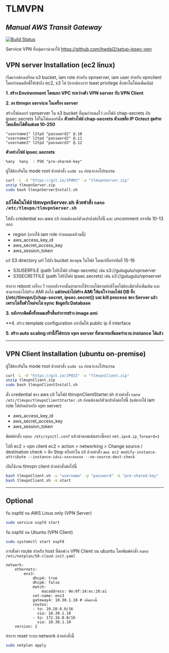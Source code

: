 # TLMVPN
## _Manual AWS Transit Gateway_
[![Build Status](https://travis-ci.org/joemccann/dillinger.svg?branch=master)](https://travis-ci.org/joemccann/dillinger)

Service VPN ที่กลุ่มเรานำมาใช้ https://github.com/hwdsl2/setup-ipsec-vpn

## VPN server Installation (ec2 linux)

เริ่มแรกต้องเตรียม s3 bucket, iam role สำหรับ vpnserver, iam user สำหรับ vpnclient โดยกำหนดสิทธิ์ให้เข้าถึง ec2, s3 ได้ (หากต้องการ least privilege ศึกษาในโค้ดเพิ่มเติม)

**1. สร้าง Environment โดยแยก VPC ระหว่างตัว VPN server กับ VPN Client**

**2. ลง tlmvpn service ในเครื่อง server**


สร้างโฟลเดอร์ vpnserver ใน s3 bucket ที่คุณกำหนดไว้
เอาไฟล์ chap-secrets กับ ipsec.secrets ใส่ในโฟลเดอร์นั้น
**ตัวอย่างไฟล์ chap-secrets ตัวเลขคือ IP Octect สุดท้าย โดยเลือกได้ตั้งแต่เลข 10-250**
```
"username1" l2tpd "password2" @.10
"username2" l2tpd "password2" @.11
"username3" l2tpd "password3" @.12
```

**ตัวอย่างไฟล์ ipsec.secrets**
```
%any  %any  : PSK "pre-shared-key"
```

ผู้ใช้ต้องรันใน mode root ด้วยคำสั่ง `sudo su` ก่อนจะลงโปรแกรม
```sh
curl -L -0 "https://git.io/JP0MJ" -o "tlmvpnServer.zip"
unzip tlmvpnServer.zip
sudo bash tlmvpnServerInstall.sh
```

### แก้โค้ดในไฟล์ tlmvpnServer.sh ด้วยคำสั่ง `nano /etc/tlmvpn/tlmvpnServer.sh`

ให้ตั้ง credential ของ aws cli ก่อนต้องแก้ตัวแปรดังต่อไปนี้ และ uncomment บรรทัด 10-13 ออก
- region (หากใช้ iam role กำหนดแค่ส่วนนี้)
- aws_access_key_id
- aws_secret_access_key
- aws_session_token

แก้ S3 directory url ไปยัง bucket ของคุณ ในไฟล์ โดยแก้ที่บรรทัดที่ 15-16
- S3USERFILE (path ไปยังไฟล์ chap-secrets) เช่น s3://gulugulu/vpnserver
- S3SECRETFILE (path ไปยังไฟล์ ipsec.secrets) เช่น s3://gulugulu/vpnserver

ทำการ reboot เครื่อง 1 รอบหลังจากนั้นสามารถใช้ระบบได้ตามปกติโดยไม่ต้องมีคำสั่งเพิ่มเติม และสามารถนำไปสร้าง AMI ต่อได้ **แต่ก่อนนำไปสร้าง AMI ให้แน่ใจว่าลบไฟล์ DB ทิ้ง (/etc/tlmvpn/[chap-secret, ipsec.secret]) และ kill process ของ Server แล้ว เพราะไม่งั้นตัวใหม่จะไม่ sync ข้อมูลกับ Database**

**3. หลังจากติดตั้งทั้งหมดเสร็จสิ้นทำการสร้าง image ami**

**4. สร้าง template configuration อย่าลืมให้ public ip ที่ interface

**5. สร้าง auto scaling เท่านี้ก็ได้ระบบ vpn server ที่สามารถเพิ่มลดจำนวน instance ได้แล้ว**

---

## VPN Client Installation (ubuntu on-premise)

ผู้ใช้ต้องรันใน mode root ด้วยคำสั่ง `sudo su` ก่อนจะลงโปรแกรม

```sh
curl -L -0 "https://git.io/JP015" -o "tlmvpnClient.zip"
unzip tlmvpnClient.zip
sudo bash tlmvpnClientInstall.sh
```

ตั้ง credential ของ aws cli ในไฟล์ tlmvpnClientStarter.sh ด้วยคำสั่ง `nano /etc/tlmvpn/tlmvpnClientStarter.sh` ก่อนต้องแก้ตัวแปรดังต่อไปนี้ (แต่หากใช้ iam role ให้ทำคล้ายกับ vpn server)
- aws_access_key_id
- aws_secret_access_key
- aws_session_token

พิมพ์คำสั่ง `nano /etc/sysctl.conf` แล้วนำคอมเม้นตรงนี้ออก `net.ipv4.ip_forward=1`

ไปที่ ec2 > vpn client ec2 > action > networking > Change source / destination check > ติํก Stop
หรือทำใน cli ด้วยคำสั่ง `aws ec2 modify-instance-attribute --instance-id=i-xxxรหัสxxx --no-source-dest-check`

เปิดใช้งาน tlmvpn client ด้วยคำสั่งต่อไปนี้

```sh
bash tlmvpnClient.sh -u "username" -p "password" -k "pre-shared-key"
bash tlmvpnClient.sh -m start
```

---

## Optional

รัน ospfd บน AWS Linux only (VPN Server)
```sh
sudo service ospfd start
```

รัน ospfd บน Ubuntu (VPN Client)
```sh
sudo systemctl start ospfd
```

การตั้งค่า route สำหรับ host ที่ต่อพ่วง VPN Client บน ubuntu โดยพิมพ์คำสั่ง `nano /etc/netplan/50-cloud-init.yaml`
```
network:
    ethernets:
        ens3:
            dhcp4: true
            dhcp6: false
            match:
                macaddress: 0e:0f:14:ec:28:a1
            set-name: ens3
            gateway4: 10.30.1.10 # เพิ่มตรงนี้
            routes:
            - to: 10.20.0.0/16
              via: 10.30.1.10
            - to: 172.16.0.0/16
              via: 10.30.1.10
    version: 2
```
ทำการ reset ระบบ network ด้วยคำสั่งนี้
```sh
sudo netplan apply
```
